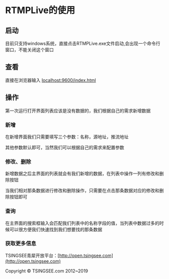 # RTMPLive的使用

## 启动

目前只支持windows系统，直接点击RTMPLive.exe文件启动,会出现一个命令行窗口，不能关闭这个窗口

## 查看

直接在浏览器输入 [localhost:9600/index.html](localhost:9600/index.html)

## 操作

第一次运行打开界面列表应该是没有数据的，我们根据自己的需求新增数据

### 新增

在新增界面我们只需要填写三个参数：名称，源地址，推流地址

其他参数默认即可，当然我们可以根据自己的需求来配置参数

### 修改、删除

新增数据之后主界面的列表就会有我们新增的数据，在列表中操作一列有修改和删除按钮

当我们相对那条数据进行修改和删除操作，只需要在点击那条数据对应的修改和删除按钮即可

### 查询

在主界面的搜索框输入会匹配我们列表中的名称字段的值，当列表中数据过多的时候可以很方便我们快速找到我们想要找的那条数据

### 获取更多信息

TSINGSEE青犀开放平台：[http://open.tsingsee.com](http://open.tsingsee.com)

Copyright © TSINGSEE.com 2012~2019